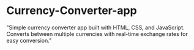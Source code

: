 # Currency-Converter-app
"Simple currency converter app built with HTML, CSS, and JavaScript. Converts between multiple currencies with real-time exchange rates for easy conversion."
